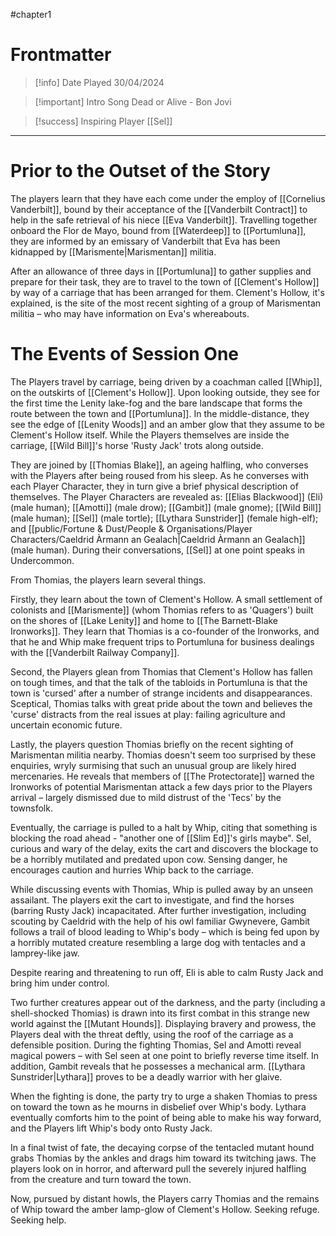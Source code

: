 #chapter1

# Frontmatter

> [!info] Date Played
> 30/04/2024

> [!important] Intro Song
> Dead or Alive - Bon Jovi

> [!success] Inspiring Player
> [[Sel]]


---

# Prior to the Outset of the Story
The players learn that they have each come under the employ of [[Cornelius Vanderbilt]], bound by their acceptance of the [[Vanderbilt Contract]] to help in the safe retrieval of his niece [[Eva Vanderbilt]]. Travelling together onboard the Flor de Mayo, bound from [[Waterdeep]] to [[Portumluna]], they are informed by an emissary of Vanderbilt that Eva has been kidnapped by [[Marismente|Marismentan]] militia.

After an allowance of three days in [[Portumluna]] to gather supplies and prepare for their task, they are to travel to the town of [[Clement's Hollow]] by way of a carriage that has been arranged for them. Clement's Hollow, it's explained, is the site of the most recent sighting of a group of Marismentan militia – who may have information on Eva's whereabouts.


# The Events of Session One

The Players travel by carriage, being driven by a coachman called [[Whip]], on the outskirts of [[Clement's Hollow]]. Upon looking outside, they see for the first time the Lenity lake-fog and the bare landscape that forms the route between the town and [[Portumluna]]. In the middle-distance, they see the edge of [[Lenity Woods]] and an amber glow that they assume to be Clement's Hollow itself. While the Players themselves are inside the carriage, [[Wild Bill]]'s horse 'Rusty Jack' trots along outside.

They are joined by [[Thomias Blake]], an ageing halfling, who converses with the Players after being roused from his sleep. As he converses with each Player Character, they in turn give a brief physical description of themselves. The Player Characters are revealed as: [[Elias Blackwood]] (Eli) (male human); [[Amotti]] (male drow); [[Gambit]] (male gnome); [[Wild Bill]] (male human); [[Sel]] (male tortle); [[Lythara Sunstrider]] (female high-elf); and [[public/Fortune & Dust/People & Organisations/Player Characters/Caeldrid Àrmann an Gealach|Caeldrid Àrmann an Gealach]] (male human). During their conversations, [[Sel]] at one point speaks in Undercommon.

From Thomias, the players learn several things.

Firstly, they learn about the town of Clement's Hollow. A small settlement of colonists and [[Marismente]] (whom Thomias refers to as 'Quagers') built on the shores of [[Lake Lenity]] and home to [[The Barnett-Blake Ironworks]]. They learn that Thomias is a co-founder of the Ironworks, and that he and Whip make frequent trips to Portumluna for business dealings with the [[Vanderbilt Railway Company]].

Second, the Players glean from Thomias that Clement's Hollow has fallen on tough times, and that the talk of the tabloids in Portumluna is that the town is 'cursed' after a number of strange incidents and disappearances. Sceptical, Thomias talks with great pride about the town and believes the 'curse' distracts from the real issues at play: failing agriculture and uncertain economic future.

Lastly, the players question Thomias briefly on the recent sighting of Marismentan militia nearby. Thomias doesn't seem too surprised by these enquiries, wryly surmising that such an unusual group are likely hired mercenaries. He reveals that members of [[The Protectorate]] warned the Ironworks of potential Marismentan attack a few days prior to the Players arrival – largely dismissed due to mild distrust of the 'Tecs' by the townsfolk.

Eventually, the carriage is pulled to a halt by Whip, citing that something is blocking the road ahead - "another one of [[Slim Ed]]'s girls maybe". Sel, curious and wary of the delay, exits the cart and discovers the blockage to be a horribly mutilated and predated upon cow. Sensing danger, he encourages caution and hurries Whip back to the carriage.

While discussing events with Thomias, Whip is pulled away by an unseen assailant. The players exit the cart to investigate, and find the horses (barring Rusty Jack) incapacitated. After further investigation, including scouting by Caeldrid with the help of his owl familiar Gwynevere, Gambit follows a trail of blood leading to Whip's body – which is being fed upon by a horribly mutated creature resembling a large dog with tentacles and a lamprey-like jaw.

Despite rearing and threatening to run off, Eli is able to calm Rusty Jack and bring him under control.

Two further creatures appear out of the darkness, and the party (including a shell-shocked Thomias) is drawn into its first combat in this strange new world against the [[Mutant Hounds]]. Displaying bravery and prowess, the Players deal with the threat deftly, using the roof of the carriage as a defensible position. During the fighting Thomias, Sel and Amotti reveal magical powers – with Sel seen at one point to briefly reverse time itself. In addition, Gambit reveals that he possesses a mechanical arm. [[Lythara Sunstrider|Lythara]] proves to be a deadly warrior with her glaive.

When the fighting is done, the party try to urge a shaken Thomias to press on toward the town as he mourns in disbelief over Whip's body. Lythara eventually comforts him to the point of being able to make his way forward, and the Players lift Whip's body onto Rusty Jack.

In a final twist of fate, the decaying corpse of the tentacled mutant hound grabs Thomias by the ankles and drags him toward its twitching jaws. The players look on in horror, and afterward pull the severely injured halfling from the creature and turn toward the town.

Now, pursued by distant howls, the Players carry Thomias and the remains of Whip toward the amber lamp-glow of Clement's Hollow. Seeking refuge. Seeking help.